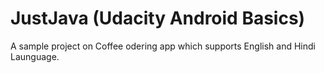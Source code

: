 # JustJava (Udacity Android Basics)
A sample project on Coffee odering app which supports English and Hindi Launguage.
